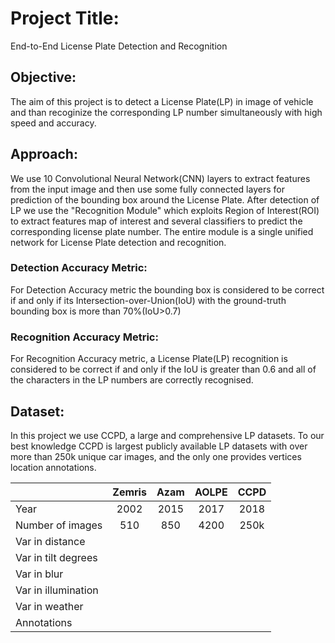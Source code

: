 # Project Title:
End-to-End License Plate Detection and Recognition

## Objective:
The aim of this project is to detect a License Plate(LP) in image of vehicle and than recoginize the corresponding LP number simultaneously with high speed and accuracy.

## Approach:
We use 10 Convolutional Neural Network(CNN) layers to extract features from the input image and then use some fully connected layers for prediction of the bounding box around the License Plate. After detection of LP we use the "Recognition Module" which exploits Region of Interest(ROI) to extract features map of interest and several classifiers to predict the corresponding license plate number. The entire module is a single unified network for License Plate detection and recognition.

### Detection Accuracy Metric:
For Detection Accuracy metric the bounding box is considered to be correct if and only if its Intersection-over-Union(IoU) with the ground-truth bounding box is more than 70%(IoU>0.7)

### Recognition Accuracy Metric:
For Recognition Accuracy metric, a License Plate(LP) recognition is considered to be correct if and only if the IoU is greater than 0.6 and all of the characters in the LP numbers are correctly recognised.

## Dataset:
In this project we use CCPD, a large and comprehensive LP datasets. To our best knowledge CCPD is largest publicly available  LP datasets with over more than 250k unique car images, and the only one provides vertices location annotations.   


|                     |  Zemris       |  Azam         | AOLPE         | CCPD          |
| -------------       |:-------------:|:-------------:|:-------------:|:-------------:|
|     Year            | 2002          | 2015          | 2017          | 2018          |
| Number of images    | 510           | 850           | 4200          | 250k          |
| Var in distance     |               |
| Var in tilt degrees |               |
| Var in blur  	      |               |
| Var in illumination	|		            |              |
| Var in weather      |
| Annotations         |


```

```
